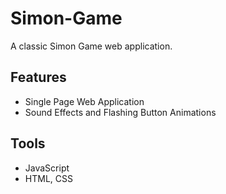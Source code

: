 # Simon-Game

A classic Simon Game web application.

## Features

- Single Page Web Application 
- Sound Effects and Flashing Button Animations

## Tools

- JavaScript
- HTML, CSS
